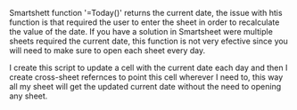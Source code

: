 <p>Smartshett function '=Today()' returns the current date, the issue with htis function is that required the user to enter the sheet in order to recalculate the value of the date. If you have a solution in Smartsheet were multiple sheets required the current date, this function is not very efective since you will need to make sure to open each sheet every day.</p>

<p>I create this script to update a cell with the current date each day and then I create cross-sheet refernces to point this cell wherever I need to, this way all my sheet will get the updated current date without the need to opening any sheet.</p>


